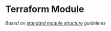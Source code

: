 # Terraform Module


*Based on [standard module structure](https://www.terraform.io/docs/modules/create.html#standard-module-structure) guidelines*
